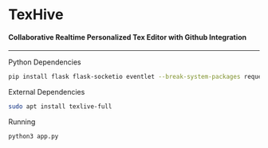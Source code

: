 # TexHive
#### Collaborative Realtime Personalized Tex Editor with Github Integration

---

Python Dependencies

```bash
pip install flask flask-socketio eventlet --break-system-packages requests
```

External Dependencies
```bash
sudo apt install texlive-full
```

Running
```bash
python3 app.py
```